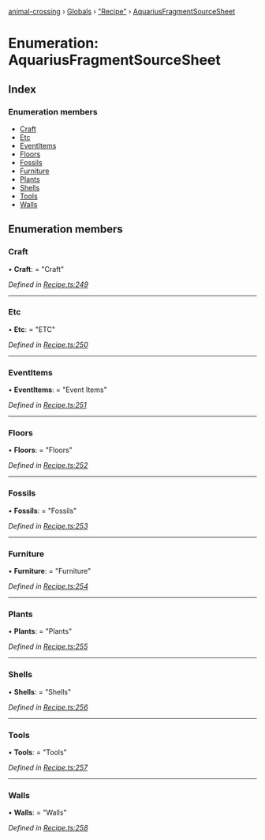 [animal-crossing](../README.md) › [Globals](../globals.md) › ["Recipe"](../modules/_recipe_.md) › [AquariusFragmentSourceSheet](_recipe_.aquariusfragmentsourcesheet.md)

# Enumeration: AquariusFragmentSourceSheet

## Index

### Enumeration members

* [Craft](_recipe_.aquariusfragmentsourcesheet.md#craft)
* [Etc](_recipe_.aquariusfragmentsourcesheet.md#etc)
* [EventItems](_recipe_.aquariusfragmentsourcesheet.md#eventitems)
* [Floors](_recipe_.aquariusfragmentsourcesheet.md#floors)
* [Fossils](_recipe_.aquariusfragmentsourcesheet.md#fossils)
* [Furniture](_recipe_.aquariusfragmentsourcesheet.md#furniture)
* [Plants](_recipe_.aquariusfragmentsourcesheet.md#plants)
* [Shells](_recipe_.aquariusfragmentsourcesheet.md#shells)
* [Tools](_recipe_.aquariusfragmentsourcesheet.md#tools)
* [Walls](_recipe_.aquariusfragmentsourcesheet.md#walls)

## Enumeration members

###  Craft

• **Craft**: = "Craft"

*Defined in [Recipe.ts:249](https://github.com/Norviah/animal-crossing/blob/738a792/module/types/Recipe.ts#L249)*

___

###  Etc

• **Etc**: = "ETC"

*Defined in [Recipe.ts:250](https://github.com/Norviah/animal-crossing/blob/738a792/module/types/Recipe.ts#L250)*

___

###  EventItems

• **EventItems**: = "Event Items"

*Defined in [Recipe.ts:251](https://github.com/Norviah/animal-crossing/blob/738a792/module/types/Recipe.ts#L251)*

___

###  Floors

• **Floors**: = "Floors"

*Defined in [Recipe.ts:252](https://github.com/Norviah/animal-crossing/blob/738a792/module/types/Recipe.ts#L252)*

___

###  Fossils

• **Fossils**: = "Fossils"

*Defined in [Recipe.ts:253](https://github.com/Norviah/animal-crossing/blob/738a792/module/types/Recipe.ts#L253)*

___

###  Furniture

• **Furniture**: = "Furniture"

*Defined in [Recipe.ts:254](https://github.com/Norviah/animal-crossing/blob/738a792/module/types/Recipe.ts#L254)*

___

###  Plants

• **Plants**: = "Plants"

*Defined in [Recipe.ts:255](https://github.com/Norviah/animal-crossing/blob/738a792/module/types/Recipe.ts#L255)*

___

###  Shells

• **Shells**: = "Shells"

*Defined in [Recipe.ts:256](https://github.com/Norviah/animal-crossing/blob/738a792/module/types/Recipe.ts#L256)*

___

###  Tools

• **Tools**: = "Tools"

*Defined in [Recipe.ts:257](https://github.com/Norviah/animal-crossing/blob/738a792/module/types/Recipe.ts#L257)*

___

###  Walls

• **Walls**: = "Walls"

*Defined in [Recipe.ts:258](https://github.com/Norviah/animal-crossing/blob/738a792/module/types/Recipe.ts#L258)*
